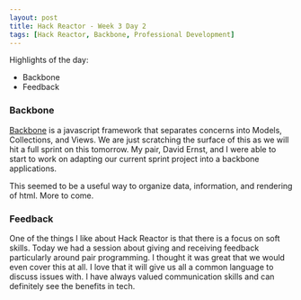 ```yaml
---
layout: post
title: Hack Reactor - Week 3 Day 2
tags: [Hack Reactor, Backbone, Professional Development]
---
```


Highlights of the day:

* Backbone
* Feedback

### Backbone

[Backbone](http://backbonejs.org/) is a javascript framework that separates concerns into Models, Collections, and Views.  We are just scratching the surface of this as we will hit a full sprint on this tomorrow.  My pair, David Ernst, and I were able to start to work on adapting our current sprint project into a backbone applications.  

This seemed to be a useful way to organize data, information, and rendering of html.  More to come.

### Feedback

One of the things I like about Hack Reactor is that there is a focus on soft skills.  Today we had a session about giving and receiving feedback particularly around pair programming.  I thought it was great that we would even cover this at all.  I love that it will give us all a common language to discuss issues with.  I have always valued communication skills and can definitely see the benefits in tech.  
